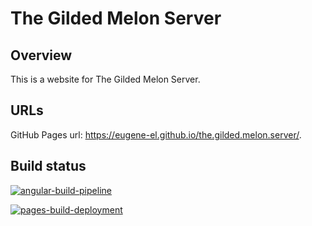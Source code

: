 # The Gilded Melon Server

## Overview

This is a website for The Gilded Melon Server.

## URLs

GitHub Pages url: https://eugene-el.github.io/the.gilded.melon.server/.

## Build status

[![angular-build-pipeline](https://github.com/Eugene-El/the.gilded.melon.server/actions/workflows/main.yml/badge.svg)](https://github.com/Eugene-El/the.gilded.melon.server/actions/workflows/main.yml)

[![pages-build-deployment](https://github.com/Eugene-El/the.gilded.melon.server/actions/workflows/pages/pages-build-deployment/badge.svg)](https://github.com/Eugene-El/the.gilded.melon.server/actions/workflows/pages/pages-build-deployment)


